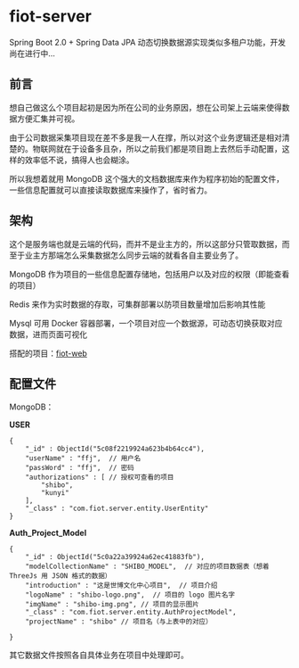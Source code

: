 # fiot-server
Spring Boot 2.0 + Spring Data JPA 动态切换数据源实现类似多租户功能，开发尚在进行中...

## 前言
想自己做这么个项目起初是因为所在公司的业务原因，想在公司架上云端来使得数据方便汇集并可视。

由于公司数据采集项目现在差不多是我一人在撑，所以对这个业务逻辑还是相对清楚的。物联网就在于设备多且杂，所以之前我们都是项目跑上去然后手动配置，这样的效率低不说，搞得人也会糊涂。

所以我想着就用 MongoDB 这个强大的文档数据库来作为程序初始的配置文件，一些信息配置就可以直接读取数据库来操作了，省时省力。

## 架构
这个是服务端也就是云端的代码，而并不是业主方的，所以这部分只管取数据，而至于业主方那端怎么采集数据怎么同步云端的就看各自主要业务了。

MongoDB 作为项目的一些信息配置存储地，包括用户以及对应的权限（即能查看的项目）

Redis 来作为实时数据的存取，可集群部署以防项目数量增加后影响其性能

Mysql 可用 Docker 容器部署，一个项目对应一个数据源，可动态切换获取对应数据，进而页面可视化

搭配的项目：[fiot-web](https://github.com/Folgerjun/fiot-web)

## 配置文件

MongoDB：

**USER**
```
{ 
    "_id" : ObjectId("5c08f2219924a623b4b64cc4"), 
    "userName" : "ffj",  // 用户名
    "passWord" : "ffj",  // 密码
    "authorizations" : [ // 授权可查看的项目
        "shibo", 
        "kunyi"
    ], 
    "_class" : "com.fiot.server.entity.UserEntity"
}
```

**Auth_Project_Model**
```
{ 
    "_id" : ObjectId("5c0a22a39924a62ec41883fb"), 
    "modelCollectionName" : "SHIBO_MODEL",  // 对应的项目数据表（想着 ThreeJs 用 JSON 格式的数据）
    "introduction" : "这是世博文化中心项目",  // 项目介绍
    "logoName" : "shibo-logo.png",  // 项目的 logo 图片名字
    "imgName" : "shibo-img.png", // 项目的显示图片
    "_class" : "com.fiot.server.entity.AuthProjectModel", 
    "projectName" : "shibo" // 项目名（与上表中的对应）
    
}
```

其它数据文件按照各自具体业务在项目中处理即可。